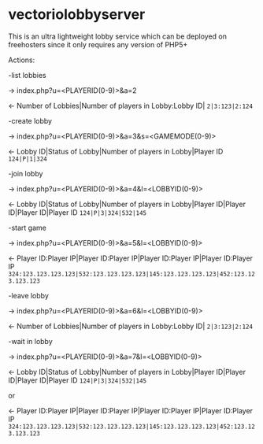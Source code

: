 # vectoriolobbyserver
This is an ultra lightweight lobby service which can be deployed on freehosters since it only requires any version of PHP5+

Actions:

 -list lobbies

  -> index.php?u=<PLAYERID(0-9)>&a=2

  <- Number of Lobbies|Number of players in Lobby:Lobby ID| `2|3:123|2:124`


 -create lobby

  -> index.php?u=<PLAYERID(0-9)>&a=3&s=<GAMEMODE(0-9)>

  <- Lobby ID|Status of Lobby|Number of players in Lobby|Player ID `124|P|1|324`


 -join lobby

  -> index.php?u=<PLAYERID(0-9)>&a=4&l=<LOBBYID(0-9)>

  <- Lobby ID|Status of Lobby|Number of players in Lobby|Player ID|Player ID|Player ID|Player ID `124|P|3|324|532|145`

 
 -start game

  -> index.php?u=<PLAYERID(0-9)>&a=5&l=<LOBBYID(0-9)>

  <- Player ID:Player IP|Player ID:Player IP|Player ID:Player IP|Player ID:Player IP `324:123.123.123.123|532:123.123.123.123|145:123.123.123.123|452:123.123.123.123`


 -leave lobby

  -> index.php?u=<PLAYERID(0-9)>&a=6&l=<LOBBYID(0-9)>

  <- Number of Lobbies|Number of players in Lobby:Lobby ID| `2|3:123|2:124`


 -wait in lobby

  -> index.php?u=<PLAYERID(0-9)>&a=7&l=<LOBBYID(0-9)>

  <- Lobby ID|Status of Lobby|Number of players in Lobby|Player ID|Player ID|Player ID|Player ID `124|P|3|324|532|145`

or

  <- Player ID:Player IP|Player ID:Player IP|Player ID:Player IP|Player ID:Player IP `324:123.123.123.123|532:123.123.123.123|145:123.123.123.123|452:123.123.123.123`